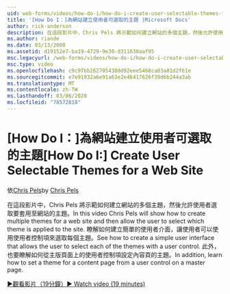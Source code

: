 ```yaml
---
uid: web-forms/videos/how-do-i/how-do-i-create-user-selectable-themes-for-a-web-site
title: '[How Do I：]為網站建立使用者可選取的主題 |Microsoft Docs'
author: rick-anderson
description: 在這段影片中，Chris Pels 將示範如何建立網站的多個主題，然後允許使用者選取要套用至網站的主題。 請參閱 how 。
ms.author: riande
ms.date: 03/13/2008
ms.assetid: d19152e7-ba19-4729-9e30-d311630aaf95
msc.legacyurl: /web-forms/videos/how-do-i/how-do-i-create-user-selectable-themes-for-a-web-site
msc.type: video
ms.openlocfilehash: c9c97bb2627054380d92eee5468ca03a81d2f61e
ms.sourcegitcommit: e7e91932a6e91a63e2e46417626f39d6b244a3ab
ms.translationtype: MT
ms.contentlocale: zh-TW
ms.lasthandoff: 03/06/2020
ms.locfileid: "78572818"
---
```

# <a name="how-do-i-create-user-selectable-themes-for-a-web-site"></a><span data-ttu-id="665fe-104">[How Do I：]為網站建立使用者可選取的主題</span><span class="sxs-lookup"><span data-stu-id="665fe-104">[How Do I:] Create User Selectable Themes for a Web Site</span></span>

<span data-ttu-id="665fe-105">依[Chris Pels](https://twitter.com/chrispels)</span><span class="sxs-lookup"><span data-stu-id="665fe-105">by [Chris Pels](https://twitter.com/chrispels)</span></span>

<span data-ttu-id="665fe-106">在這段影片中，Chris Pels 將示範如何建立網站的多個主題，然後允許使用者選取要套用至網站的主題。</span><span class="sxs-lookup"><span data-stu-id="665fe-106">In this video Chris Pels will show how to create multiple themes for a web site and then allow the user to select which theme is applied to the site.</span></span> <span data-ttu-id="665fe-107">瞭解如何建立簡單的使用者介面，讓使用者可以使用使用者控制項來選取每個主題。</span><span class="sxs-lookup"><span data-stu-id="665fe-107">See how to create a simple user interface that allows the user to select each of the themes with a user control.</span></span> <span data-ttu-id="665fe-108">此外，也要瞭解如何從主版頁面上的使用者控制項設定內容頁的主題。</span><span class="sxs-lookup"><span data-stu-id="665fe-108">In addition, learn how to set a theme for a content page from a user control on a master page.</span></span>

[<span data-ttu-id="665fe-109">&#9654;觀看影片（19分鐘）</span><span class="sxs-lookup"><span data-stu-id="665fe-109">&#9654; Watch video (19 minutes)</span></span>](https://channel9.msdn.com/Blogs/ASP-NET-Site-Videos/how-do-i-create-user-selectable-themes-for-a-web-site)
